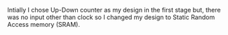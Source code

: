 Intially I chose Up-Down counter as my design in the first stage but, there was no input other than clock so I changed my design to Static Random Access memory (SRAM).
